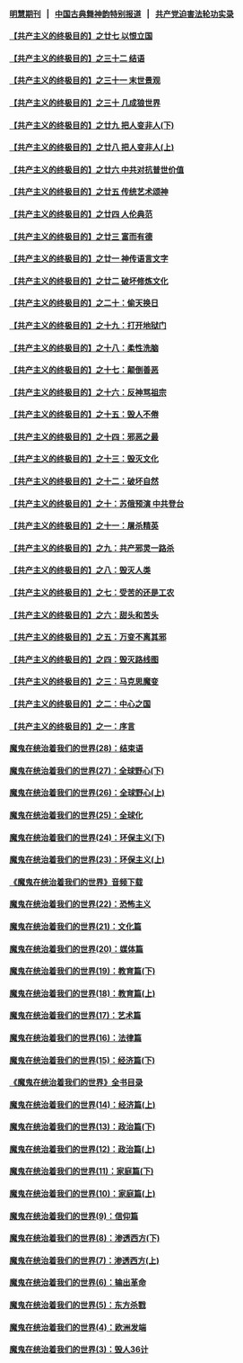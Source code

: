 #### [明慧期刊](https://github.com/gfw-breaker/mh-qikan) &nbsp;&nbsp;|&nbsp;&nbsp; [中国古典舞神韵特别报道](https://github.com/gfw-breaker/mh-news/blob/master/shenyun.md?t=07091635) &nbsp;&nbsp;|&nbsp;&nbsp; [共产党迫害法轮功实录](https://github.com/gfw-breaker/mh-news/blob/master/README.md?t=07091635)  

#### [【共产主义的终极目的】之廿七 以恨立国](../pages/nsc422/n11336944.md?t=07091635) 

#### [【共产主义的终极目的】之三十二 结语](../pages/nsc422/n11360535.md?t=07091635) 

#### [【共产主义的终极目的】之三十一 末世景观](../pages/nsc422/n11351129.md?t=07091635) 

#### [【共产主义的终极目的】之三十 几成狼世界](../pages/nsc422/n11348280.md?t=07091635) 

#### [【共产主义的终极目的】之廿九 把人变非人(下)](../pages/nsc422/n11344140.md?t=07091635) 

#### [【共产主义的终极目的】之廿八 把人变非人(上)](../pages/nsc422/n11340492.md?t=07091635) 

#### [【共产主义的终极目的】之廿六 中共对抗普世价值](../pages/nsc422/n11324785.md?t=07091635) 

#### [【共产主义的终极目的】之廿五 传统艺术颂神](../pages/nsc422/n11296396.md?t=07091635) 

#### [【共产主义的终极目的】之廿四 人伦典范](../pages/nsc422/n11296397.md?t=07091635) 

#### [【共产主义的终极目的】之廿三 富而有德](../pages/nsc422/n11283598.md?t=07091635) 

#### [【共产主义的终极目的】之廿一 神传语言文字](../pages/nsc422/n11263265.md?t=07091635) 

#### [【共产主义的终极目的】之廿二 破坏修炼文化](../pages/nsc422/n11245728.md?t=07091635) 

#### [【共产主义的终极目的】之二十：偷天换日](../pages/nsc422/n11238846.md?t=07091635) 

#### [【共产主义的终极目的】之十九：打开地狱门](../pages/nsc422/n11206376.md?t=07091635) 

#### [【共产主义的终极目的】之十八：柔性洗脑](../pages/nsc422/n11199994.md?t=07091635) 

#### [【共产主义的终极目的】之十七：颠倒善恶](../pages/nsc422/n11179782.md?t=07091635) 

#### [【共产主义的终极目的】之十六：反神骂祖宗](../pages/nsc422/n11166798.md?t=07091635) 

#### [【共产主义的终极目的】之十五：毁人不倦](../pages/nsc422/n11166792.md?t=07091635) 

#### [【共产主义的终极目的】之十四：邪恶之最](../pages/nsc422/n11150249.md?t=07091635) 

#### [【共产主义的终极目的】之十三：毁灭文化](../pages/nsc422/n11135227.md?t=07091635) 

#### [【共产主义的终极目的】之十二：破坏自然](../pages/nsc422/n11135214.md?t=07091635) 

#### [【共产主义的终极目的】之十：苏俄预演 中共登台](../pages/nsc422/n11118424.md?t=07091635) 

#### [【共产主义的终极目的】之十一：屠杀精英](../pages/nsc422/n11118442.md?t=07091635) 

#### [【共产主义的终极目的】之九：共产邪灵一路杀](../pages/nsc422/n11114139.md?t=07091635) 

#### [【共产主义的终极目的】之八：毁灭人类](../pages/nsc422/n11108503.md?t=07091635) 

#### [【共产主义的终极目的】之七：受苦的还是工农](../pages/nsc422/n11101809.md?t=07091635) 

#### [【共产主义的终极目的】之六：甜头和苦头](../pages/nsc422/n11096971.md?t=07091635) 

#### [【共产主义的终极目的】之五：万变不离其邪](../pages/nsc422/n11091285.md?t=07091635) 

#### [【共产主义的终极目的】之四：毁灭路线图](../pages/nsc422/n11086284.md?t=07091635) 

#### [【共产主义的终极目的】之三：马克思魔变](../pages/nsc422/n11061941.md?t=07091635) 

#### [【共产主义的终极目的】之二：中心之国](../pages/nsc422/n11047728.md?t=07091635) 

#### [【共产主义的终极目的】之一：序言](../pages/nsc422/n11086077.md?t=07091635) 

#### [魔鬼在统治着我们的世界(28)：结束语](../pages/nsc422/n10936246.md?t=07091635) 

#### [魔鬼在统治着我们的世界(27)：全球野心(下)](../pages/nsc422/n10928319.md?t=07091635) 

#### [魔鬼在统治着我们的世界(26)：全球野心(上)](../pages/nsc422/n10900318.md?t=07091635) 

#### [魔鬼在统治着我们的世界(25)：全球化](../pages/nsc422/n10788205.md?t=07091635) 

#### [魔鬼在统治着我们的世界(24)：环保主义(下)](../pages/nsc422/n10695307.md?t=07091635) 

#### [魔鬼在统治着我们的世界(23)：环保主义(上)](../pages/nsc422/n10688613.md?t=07091635) 

#### [《魔鬼在统治着我们的世界》音频下载](../pages/nsc422/n10635553.md?t=07091635) 

#### [魔鬼在统治着我们的世界(22)：恐怖主义](../pages/nsc422/n10614727.md?t=07091635) 

#### [魔鬼在统治着我们的世界(21)：文化篇](../pages/nsc422/n10597706.md?t=07091635) 

#### [魔鬼在统治着我们的世界(20)：媒体篇](../pages/nsc422/n10586579.md?t=07091635) 

#### [魔鬼在统治着我们的世界(19)：教育篇(下)](../pages/nsc422/n10564808.md?t=07091635) 

#### [魔鬼在统治着我们的世界(18)：教育篇(上)](../pages/nsc422/n10526970.md?t=07091635) 

#### [魔鬼在统治着我们的世界(17)：艺术篇](../pages/nsc422/n10499093.md?t=07091635) 

#### [魔鬼在统治着我们的世界(16)：法律篇](../pages/nsc422/n10485969.md?t=07091635) 

#### [魔鬼在统治着我们的世界(15)：经济篇(下)](../pages/nsc422/n10469975.md?t=07091635) 

#### [《魔鬼在统治着我们的世界》全书目录](../pages/nsc422/n10464261.md?t=07091635) 

#### [魔鬼在统治着我们的世界(14)：经济篇(上)](../pages/nsc422/n10457370.md?t=07091635) 

#### [魔鬼在统治着我们的世界(13)：政治篇(下)](../pages/nsc422/n10448270.md?t=07091635) 

#### [魔鬼在统治着我们的世界(12)：政治篇(上)](../pages/nsc422/n10444576.md?t=07091635) 

#### [魔鬼在统治着我们的世界(11)：家庭篇(下)](../pages/nsc422/n10440961.md?t=07091635) 

#### [魔鬼在统治着我们的世界(10)：家庭篇(上)](../pages/nsc422/n10435448.md?t=07091635) 

#### [魔鬼在统治着我们的世界(9)：信仰篇](../pages/nsc422/n10432159.md?t=07091635) 

#### [魔鬼在统治着我们的世界(8)：渗透西方(下)](../pages/nsc422/n10429603.md?t=07091635) 

#### [魔鬼在统治着我们的世界(7)：渗透西方(上)](../pages/nsc422/n10426013.md?t=07091635) 

#### [魔鬼在统治着我们的世界(6)：输出革命](../pages/nsc422/n10421536.md?t=07091635) 

#### [魔鬼在统治着我们的世界(5)：东方杀戮](../pages/nsc422/n10417707.md?t=07091635) 

#### [魔鬼在统治着我们的世界(4)：欧洲发端](../pages/nsc422/n10414890.md?t=07091635) 

#### [魔鬼在统治着我们的世界(3)：毁人36计](../pages/nsc422/n10411583.md?t=07091635) 

